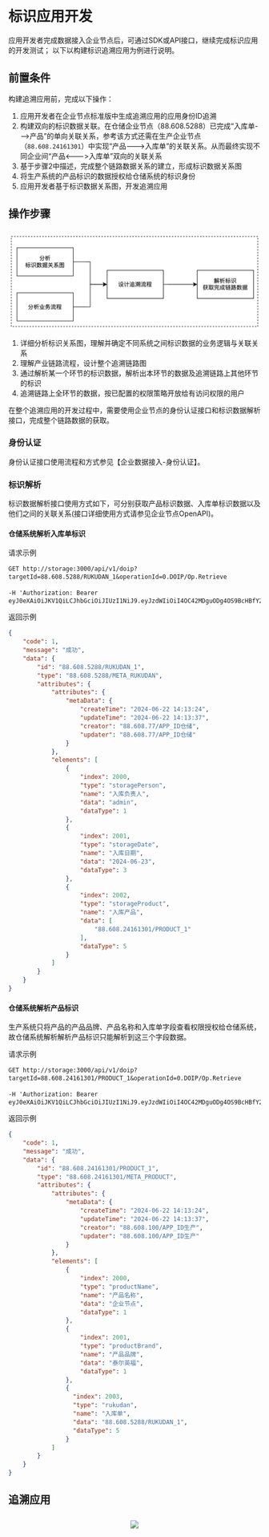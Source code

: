 # 标识应用开发

应用开发者完成数据接入企业节点后，可通过SDK或API接口，继续完成标识应用的开发测试；
以下以构建标识追溯应用为例进行说明。

## 前置条件

构建追溯应用前，完成以下操作：
1. 应用开发者在企业节点标准版中生成追溯应用的应用身份ID追溯
2. 构建双向的标识数据关联。在仓储企业节点（88.608.5288）已完成“入库单--->产品”的单向关联关系，参考该方式还需在生产企业节点（`88.608.24161301`）中实现“产品--->入库单”的关联关系。从而最终实现不同企业间“产品<--->入库单”双向的关联关系
3. 基于步骤2中描述，完成整个链路数据关系的建立，形成标识数据关系图
4. 将生产系统的产品标识的数据授权给仓储系统的标识身份
5. 应用开发者基于标识数据关系图，开发追溯应用

## 操作步骤

<center><img src="./images/app-develop-1.png" style="margin-top: 10px"/></center>

1. 详细分析标识关系图，理解并确定不同系统之间标识数据的业务逻辑与关联关系
2. 理解产业链路流程，设计整个追溯链路图
3. 通过解析某一个环节的标识数据，解析出本环节的数据及追溯链路上其他环节的标识
4. 追溯链路上全环节的数据，按已配置的权限策略开放给有访问权限的用户

在整个追溯应用的开发过程中，需要使用企业节点的身份认证接口和标识数据解析接口，完成整个链路数据的获取。

### 身份认证

身份认证接口使用流程和方式参见【企业数据接入-身份认证】。

### 标识解析 

标识数据解析接口使用方式如下，可分别获取产品标识数据、入库单标识数据以及他们之间的关联关系(接口详细使用方式请参见企业节点OpenAPI)。

#### 仓储系统解析入库单标识

请求示例

```
GET http://storage:3000/api/v1/doip?targetId=88.608.5288/RUKUDAN_1&operationId=0.DOIP/Op.Retrieve

-H 'Authorization: Bearer eyJ0eXAiOiJKV1QiLCJhbGciOiJIUzI1NiJ9.eyJzdWIiOiI4OC42MDguODg4OS9BcHBfY2VzaGkiLCJpYXQiOjE3MTU5MjYzMDgsImp0aSI6ImJkYWI4MjkxLWNkYjUtNDA4MS04MzgwLTQzNGQ2NGU5MDQwZCJ9.rnCQYLclQspOR5WOnu4Ssg5gH11zFLNyRMhxlB55by8'
```

返回示例

```json
{
    "code": 1,
    "message": "成功",
    "data": {
        "id": "88.608.5288/RUKUDAN_1",
        "type": "88.608.5288/META_RUKUDAN",
        "attributes": {
            "attributes": {
                "metaData": {
                    "createTime": "2024-06-22 14:13:24",
                    "updateTime": "2024-06-22 14:13:37",
                    "creator": "88.608.77/APP_ID仓储",
                    "updater": "88.608.77/APP_ID仓储"
                }
            },
            "elements": [
                {
                    "index": 2000,
                    "type": "storagePerson",
                    "name": "入库负责人",
                    "data": "admin",
                    "dataType": 1
                },
                {
                    "index": 2001,
                    "type": "storageDate",
                    "name": "入库日期",
                    "data": "2024-06-23",
                    "dataType": 3
                },
                {
                    "index": 2002,
                    "type": "storageProduct",
                    "name": "入库产品",
                    "data": [
                        "88.608.24161301/PRODUCT_1"
                    ],
                    "dataType": 5
                }
            ]
        }
    }
}
```


#### 仓储系统解析产品标识

生产系统只将产品的产品品牌、产品名称和入库单字段查看权限授权给仓储系统，故仓储系统解析解析产品标识只能解析到这三个字段数据。

请求示例
```
GET http://storage:3000/api/v1/doip?targetId=88.608.24161301/PRODUCT_1&operationId=0.DOIP/Op.Retrieve

-H 'Authorization: Bearer eyJ0eXAiOiJKV1QiLCJhbGciOiJIUzI1NiJ9.eyJzdWIiOiI4OC42MDguODg4OS9BcHBfY2VzaGkiLCJpYXQiOjE3MTU5MjYzMDgsImp0aSI6ImJkYWI4MjkxLWNkYjUtNDA4MS04MzgwLTQzNGQ2NGU5MDQwZCJ9.rnCQYLclQspOR5WOnu4Ssg5gH11zFLNyRMhxlB55by8'
```

返回示例

```json
{
    "code": 1,
    "message": "成功",
    "data": {
        "id": "88.608.24161301/PRODUCT_1",
        "type": "88.608.24161301/META_PRODUCT",
        "attributes": {
            "attributes": {
                "metaData": {
                    "createTime": "2024-06-22 14:13:24",
                    "updateTime": "2024-06-22 14:13:37",
                    "creator": "88.608.100/APP_ID生产",
                    "updater": "88.608.100/APP_ID生产"
                }
            },
            "elements": [
                {
                    "index": 2000,
                    "type": "productName",
                    "name": "产品名称",
                    "data": "企业节点",
                    "dataType": 1
                },
                {
                    "index": 2001,
                    "type": "productBrand",
                    "name": "产品品牌",
                    "data": "泰尔英福",
                    "dataType": 1
                },
                {
                  "index": 2003,
                  "type": "rukudan",
                  "name": "入库单",
                  "data": "88.608.5288/RUKUDAN_1",
                  "dataType": 5
                }
            ]
        }
    }
}
```


## 追溯应用

<center><img src="./images/wine-trace.png" style="margin-top: 10px"/></center>
